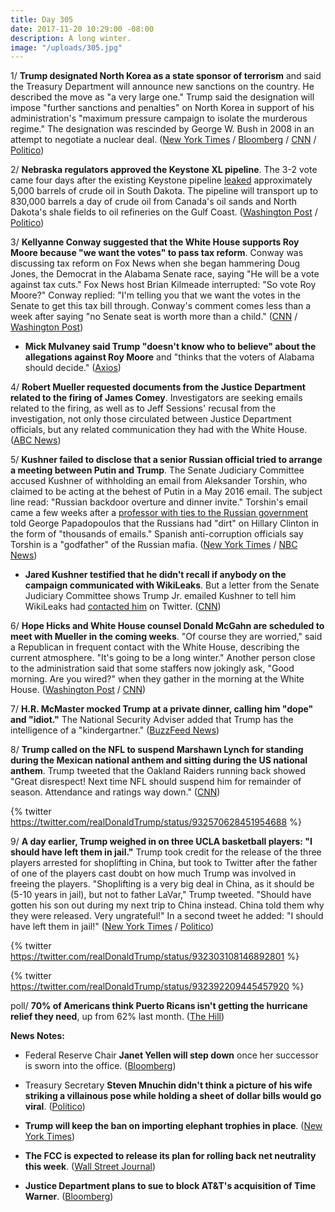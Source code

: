 ```yaml
---
title: Day 305
date: 2017-11-20 10:29:00 -08:00
description: A long winter.
image: "/uploads/305.jpg"
---
```


1/ **Trump designated North Korea as a state sponsor of terrorism** and said the Treasury Department will announce new sanctions on the country. He described the move as "a very large one." Trump said the designation will impose "further sanctions and penalties" on North Korea in support of his administration's "maximum pressure campaign to isolate the murderous regime." The designation was rescinded by George W. Bush in 2008 in an attempt to negotiate a nuclear deal. ([New York Times](https://www.nytimes.com/2017/11/20/us/politics/north-korea-trump-terror.html) / [Bloomberg](https://www.bloomberg.com/news/articles/2017-11-20/trump-says-u-s-will-designate-north-korea-a-state-sponsor-of-terror) / [CNN](https://www.cnn.com/2017/11/20/politics/trump-latest/index.html) / [Politico](https://www.politico.com/story/2017/11/20/trump-says-hell-designate-north-korea-as-state-sponsor-of-terrorism-250344))

2/ **Nebraska regulators approved the Keystone XL pipeline**. The 3-2 vote came four days after the existing Keystone pipeline [leaked](https://whatthefuckjusthappenedtoday.com/2017/11/16/day-301/#9-the-keystone-pipeline-was-shutdown) approximately 5,000 barrels of crude oil in South Dakota. The pipeline will transport up to 830,000 barrels a day of crude oil from Canada's oil sands and North Dakota's shale fields to oil refineries on the Gulf Coast. ([Washington Post](https://www.washingtonpost.com/news/energy-environment/wp/2017/11/20/keystone-xl-pipeline-gets-nebraskas-approval-clearing-a-key-hurdle-in-9-year-effort-and-allowing-trump-to-claim-a-win/) / [Politico](https://www.politico.com/story/2017/11/20/nebraska-approves-keystone-xl-pipeline-250341))

3/ **Kellyanne Conway suggested that the White House supports Roy Moore because "we want the votes" to pass tax reform**. Conway was discussing tax reform on Fox News when she began hammering Doug Jones, the Democrat in the Alabama Senate race, saying "He will be a vote against tax cuts." Fox News host Brian Kilmeade interrupted: "So vote Roy Moore?" Conway replied: "I'm telling you that we want the votes in the Senate to get this tax bill through. Conway's comment comes less than a week after saying "no Senate seat is worth more than a child." ([CNN](http://www.cnn.com/2017/11/20/politics/kellyanne-conway-roy-moore-fox-interview/index.html) / [Washington Post](https://www.washingtonpost.com/news/the-fix/wp/2017/11/20/the-white-house-just-effectively-endorsed-roy-moore/))

* **Mick Mulvaney said Trump "doesn't know who to believe" about the allegations against Roy Moore** and "thinks that the voters of Alabama should decide." ([Axios](https://www.axios.com/white-house-officials-speak-on-roy-moore-allegations-2510788171.html))

4/ **Robert Mueller requested documents from the Justice Department related to the firing of James Comey**. Investigators are seeking emails related to the firing, as well as to Jeff Sessions' recusal from the investigation, not only those circulated between Justice Department officials, but any related communication they had with the White House. ([ABC News](http://abcnews.go.com/US/special-counsel-sends-wide-ranging-request-documents-justice/story?id=51261366))

5/ **Kushner failed to disclose that a senior Russian official tried to arrange a meeting between Putin and Trump**. The Senate Judiciary Committee accused Kushner of withholding an email from Aleksander Torshin, who claimed to be acting at the behest of Putin in a May 2016 email. The subject line read: "Russian backdoor overture and dinner invite." Torshin's email came a few weeks after a [professor with ties to the Russian government](https://whatthefuckjusthappenedtoday.com/2017/10/30/day-284/#2-trumps-former-foreign-policy-advis) told George Papadopoulos that the Russians had "dirt" on Hillary Clinton in the form of "thousands of emails." Spanish anti-corruption officials say Torshin is a "godfather" of the Russian mafia. ([New York Times](https://www.nytimes.com/2017/11/17/us/politics/trump-russia-kushner.html) / [NBC News](https://www.nbcnews.com/news/us-news/kushner-failed-disclose-outreach-putin-ally-trump-campaign-n822021))

* **Jared Kushner testified that he didn't recall if anybody on the campaign communicated with WikiLeaks**. But a letter from the Senate Judiciary Committee shows Trump Jr. emailed Kushner to tell him WikiLeaks had [contacted him](https://whatthefuckjusthappenedtoday.com/2017/11/16/day-301/#8-jared-kushner-forwarded-emails-abo) on Twitter. ([CNN](http://www.cnn.com/2017/11/17/politics/jared-kushner-july-testimony-did-not-recall-campaign-wikileaks-contact/index.html))

6/ **Hope Hicks and White House counsel Donald McGahn are scheduled to meet with Mueller in the coming weeks**. "Of course they are worried," said a Republican in frequent contact with the White House, describing the current atmosphere. "It's going to be a long winter." Another person close to the administration said that some staffers now jokingly ask, "Good morning. Are you wired?" when they gather in the morning at the White House. ([Washington Post](https://www.washingtonpost.com/politics/a-long-winter-white-house-aides-divided-over-scope-risks-of-russia-probe/2017/11/19/497557c0-cbba-11e7-b244-2d22ac912500_story.html) / [CNN](http://www.cnn.com/2017/11/20/politics/mueller-interviews-white-house-officials/index.html))

7/ **H.R. McMaster mocked Trump at a private dinner, calling him "dope" and "idiot."** The National Security Adviser added that Trump has the intelligence of a "kindergartner." ([BuzzFeed News](https://www.buzzfeed.com/josephbernstein/sources-mcmaster-mocked-trumps-intelligence-in-a-private))

8/ **Trump called on the NFL to suspend Marshawn Lynch for standing during the Mexican national anthem and sitting during the US national anthem**. Trump tweeted that the Oakland Raiders running back showed "Great disrespect! Next time NFL should suspend him for remainder of season. Attendance and ratings way down." ([CNN](http://www.cnn.com/2017/11/20/politics/trump-twitter-marshawn-lynch/index.html))

{% twitter https://twitter.com/realDonaldTrump/status/932570628451954688 %}

9/ **A day earlier, Trump weighed in on three UCLA basketball players: "I should have left them in jail."** Trump took credit for the release of the three players arrested for shoplifting in China, but took to Twitter after the father of one of the players cast doubt on how much Trump was involved in freeing the players. "Shoplifting is a very big deal in China, as it should be (5-10 years in jail), but not to father LaVar," Trump tweeted. "Should have gotten his son out during my next trip to China instead. China told them why they were released. Very ungrateful!" In a second tweet he added: "I should have left them in jail!" ([New York Times](https://www.nytimes.com/2017/11/19/sports/lavar-ball-trump.html) / [Politico](https://www.politico.com/story/2017/11/19/trump-basketball-china-jail-248511))

{% twitter https://twitter.com/realDonaldTrump/status/932303108146892801 %}

{% twitter https://twitter.com/realDonaldTrump/status/932392209445457920 %}

poll/ **70% of Americans think Puerto Ricans isn't getting the hurricane relief they need**, up from 62% last month. ([The Hill](http://thehill.com/policy/healthcare/361233-poll-majority-of-americans-say-puerto-rico-not-getting-enough-help-after))

**News Notes:**

* Federal Reserve Chair **Janet Yellen will step down** once her successor is sworn into the office. ([Bloomberg](https://www.bloomberg.com/news/articles/2017-11-20/yellen-says-she-ll-leave-fed-once-powell-sworn-in-as-chairman))

* Treasury Secretary **Steven Mnuchin didn't think a picture of his wife striking a villainous pose while holding a sheet of dollar bills would go viral**. ([Politico](https://www.politico.com/story/2017/11/19/mnuchin-dollar-bill-photo-247860))

* **Trump will keep the ban on importing elephant trophies in place**. ([New York Times](https://www.nytimes.com/2017/11/17/us/politics/trump-elephant-trophy-ban.html))

* **The FCC is expected to release its plan for rolling back net neutrality this week**. ([Wall Street Journal](https://www.wsj.com/articles/fcc-to-outline-plan-to-roll-back-net-neutrality-rules-1511136800))

* **Justice Department plans to sue to block AT&T's acquisition of Time Warner**. ([Bloomberg](https://www.bloomberg.com/news/articles/2017-11-20/at-t-faces-u-s-antitrust-suit-over-time-warner-deal))